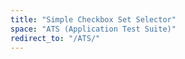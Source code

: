 ```yaml
---
title: "Simple Checkbox Set Selector"
space: "ATS (Application Test Suite)"
redirect_to: "/ATS/"
---
```

